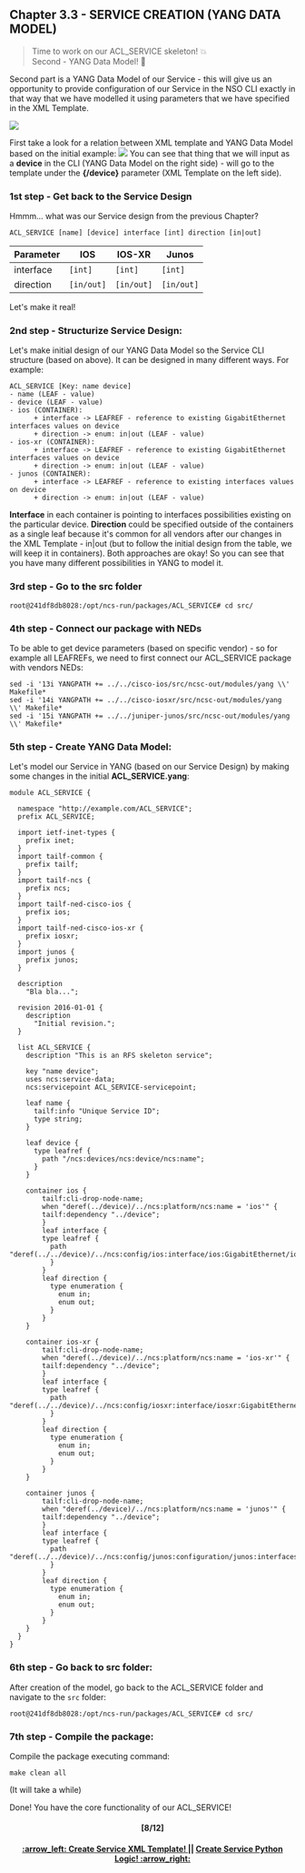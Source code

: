## Chapter 3.3 - SERVICE CREATION (YANG DATA MODEL)
> Time to work on our ACL_SERVICE skeleton! 💥 <br>
> Second - YANG Data Model! 👷

Second part is a YANG Data Model of our Service - this will give us an opportunity to provide configuration of our Service in the NSO CLI exactly in that way that we have modelled it using parameters that we have specified in the XML Template.

<img src="/readme/yang.png"></img>

First take a look for a relation between XML template and YANG Data Model based on the initial example:
<img src="/readme/yangxml.png"></img>
You can see that thing that we will input as a **device** in the CLI (YANG Data Model on the right side) - will go to the template under the **{/device}** parameter (XML Template on the left side).

### 1st step - Get back to the Service Design
Hmmm... what was our Service design from the previous Chapter?
```
ACL_SERVICE [name] [device] interface [int] direction [in|out]
```

Parameter | IOS  | IOS-XR | Junos
------------ | ------------- | ------------- | -------------
interface | `[int]` | `[int]` | `[int]`
direction | `[in/out]` | `[in/out]` | `[in/out]` 

Let's make it real!

### 2nd step - Structurize Service Design:
Let's make initial design of our YANG Data Model so the Service CLI structure (based on above). It can be designed in many different ways. For example:
```
ACL_SERVICE [Key: name device]
- name (LEAF - value)
- device (LEAF - value)
- ios (CONTAINER):
      + interface -> LEAFREF - reference to existing GigabitEthernet interfaces values on device
      + direction -> enum: in|out (LEAF - value)
- ios-xr (CONTAINER):
      + interface -> LEAFREF - reference to existing GigabitEthernet interfaces values on device
      + direction -> enum: in|out (LEAF - value)
- junos (CONTAINER):
      + interface -> LEAFREF - reference to existing interfaces values on device
      + direction -> enum: in|out (LEAF - value)
```
**Interface** in each container is pointing to interfaces possibilities existing on the particular device.
**Direction** could be specified outside of the containers as a single leaf because it's common for all vendors after our changes in the XML Template - in|out (but to follow the initial design from the table, we will keep it in containers). Both approaches are okay! So you can see that you have many different possibilities in YANG to model it.

### 3rd step - Go to the src folder
```
root@241df8db8028:/opt/ncs-run/packages/ACL_SERVICE# cd src/
```

### 4th step - Connect our package with NEDs
To be able to get device parameters (based on specific vendor) - so for example all LEAFREFs, we need to first connect our ACL_SERVICE package with vendors NEDs:
```
sed -i '13i YANGPATH += ../../cisco-ios/src/ncsc-out/modules/yang \\' Makefile*
sed -i '14i YANGPATH += ../../cisco-iosxr/src/ncsc-out/modules/yang \\' Makefile*
sed -i '15i YANGPATH += ../../juniper-junos/src/ncsc-out/modules/yang \\' Makefile*
```

### 5th step - Create YANG Data Model:
Let's model our Service in YANG (based on our Service Design) by making some changes in the initial **ACL_SERVICE.yang**:
```
module ACL_SERVICE {

  namespace "http://example.com/ACL_SERVICE";
  prefix ACL_SERVICE;

  import ietf-inet-types {
    prefix inet;
  }
  import tailf-common {
    prefix tailf;
  }
  import tailf-ncs {
    prefix ncs;
  }
  import tailf-ned-cisco-ios {
    prefix ios;
  }
  import tailf-ned-cisco-ios-xr {
    prefix iosxr;
  }
  import junos {
    prefix junos;
  }

  description
    "Bla bla...";

  revision 2016-01-01 {
    description
      "Initial revision.";
  }

  list ACL_SERVICE {
    description "This is an RFS skeleton service";

    key "name device";
    uses ncs:service-data;
    ncs:servicepoint ACL_SERVICE-servicepoint;

    leaf name {
      tailf:info "Unique Service ID";
      type string;
    }

    leaf device {
      type leafref {
        path "/ncs:devices/ncs:device/ncs:name";
      }
    }

    container ios {
        tailf:cli-drop-node-name;
        when "deref(../device)/../ncs:platform/ncs:name = 'ios'" {
        tailf:dependency "../device";
        }
        leaf interface {
        type leafref {
          path "deref(../../device)/../ncs:config/ios:interface/ios:GigabitEthernet/ios:name";
          }
        }
        leaf direction {
          type enumeration { 
            enum in; 
            enum out; 
          }
        }
    }

    container ios-xr {
        tailf:cli-drop-node-name;
        when "deref(../device)/../ncs:platform/ncs:name = 'ios-xr'" {
        tailf:dependency "../device";
        }
        leaf interface {
        type leafref {
          path "deref(../../device)/../ncs:config/iosxr:interface/iosxr:GigabitEthernet/iosxr:id";
          }
        }
        leaf direction {
          type enumeration { 
            enum in; 
            enum out; 
          }
        }
    }

    container junos {
        tailf:cli-drop-node-name;
        when "deref(../device)/../ncs:platform/ncs:name = 'junos'" {
        tailf:dependency "../device";
        }
        leaf interface {
        type leafref {
          path "deref(../../device)/../ncs:config/junos:configuration/junos:interfaces/junos:interface/junos:name";
          }
        }
        leaf direction {
          type enumeration { 
            enum in; 
            enum out; 
          }
        }
    }
  }
}
```

### 6th step - Go back to src folder:
After creation of the model, go back to the ACL_SERVICE folder and navigate to the `src` folder: 
```
root@241df8db8028:/opt/ncs-run/packages/ACL_SERVICE# cd src/
```

### 7th step - Compile the package:
Compile the package executing command:
```
make clean all
```
(It will take a while)

Done! You have the core functionality of our ACL_SERVICE!

<h4 align="center">[8/12]</h4>
<h4 align="center"> <a href="/readme/5a.md"> :arrow_left: Create Service XML Template! </a> || <a href="/readme/5c.md"> Create Service Python Logic! :arrow_right: </a> </h4>

